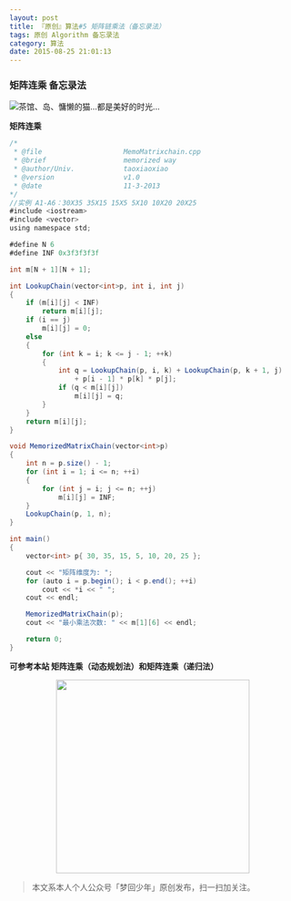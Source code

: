 ```yaml
---
layout: post
title: 『原创』算法#5 矩阵链乘法（备忘录法）
tags: 原创 Algorithm 备忘录法
category: 算法
date: 2015-08-25 21:01:13
---
```


### 矩阵连乘 备忘录法

![](http://7xlkoc.com1.z0.glb.clouddn.com/matrix.png "茶馆、岛、慵懒的猫...都是美好的时光...")

**矩阵连乘**

```java
/*
 * @file					MemoMatrixchain.cpp
 * @brief					memorized way
 * @author/Univ.			taoxiaoxiao
 * @version					v1.0
 * @date					11-3-2013
*/
//实例 A1-A6：30X35 35X15 15X5 5X10 10X20 20X25
#include <iostream>
#include <vector>
using namespace std;

#define N 6
#define INF 0x3f3f3f3f

int m[N + 1][N + 1];

int LookupChain(vector<int>p, int i, int j)
{
	if (m[i][j] < INF)
		return m[i][j];
	if (i == j)
		m[i][j] = 0;
	else
	{
		for (int k = i; k <= j - 1; ++k)
		{
			int q = LookupChain(p, i, k) + LookupChain(p, k + 1, j)
				+ p[i - 1] * p[k] * p[j];
			if (q < m[i][j])
				m[i][j] = q;
		}
	}
	return m[i][j];
}

void MemorizedMatrixChain(vector<int>p)
{
	int n = p.size() - 1;
	for (int i = 1; i <= n; ++i)
	{
		for (int j = i; j <= n; ++j)
			m[i][j] = INF;
	}
	LookupChain(p, 1, n);
}

int main()
{
	vector<int> p{ 30, 35, 15, 5, 10, 20, 25 };

	cout << "矩阵维度为: ";
	for (auto i = p.begin(); i < p.end(); ++i)
		cout << *i << " ";
	cout << endl;

	MemorizedMatrixChain(p);
	cout << "最小乘法次数: " << m[1][6] << endl;

	return 0;
}
```
**可参考本站 矩阵连乘（动态规划法）和矩阵连乘（递归法）**

<div align="center">
<img src="https://chucheng92.github.io/assets/img/qrcode.png" width="340" height="340" />
</div>

> 本文系本人个人公众号「梦回少年」原创发布，扫一扫加关注。